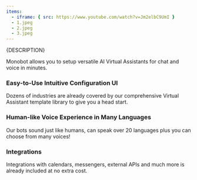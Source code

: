 ```yaml
---
items:
  - iframe: { src: https://www.youtube.com/watch?v=Jm2elbC9UmI }
  - 1.jpeg
  - 2.jpeg
  - 3.jpeg
---
```


{DESCRIPTION}

Monobot allows you to setup versatile AI Virtual Assistants for chat and voice in minutes.

### Easy-to-Use Intuitive Configuration UI
Dozens of industries are already covered by our comprehensive Virtual Assistant template library to give you a head start.

### Human-like Voice Experience in Many Languages
Our bots sound just like humans, can speak over 20 languages plus you can choose from many voices!

### Integrations
Integrations with calendars, messengers, external APIs and much more is already included at no extra cost.
